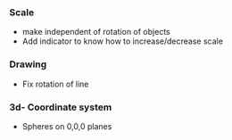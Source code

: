 ### Scale

- make independent of rotation of objects
- Add indicator to know how to increase/decrease scale

### Drawing

- Fix rotation of line

### 3d- Coordinate system

- Spheres on 0,0,0 planes